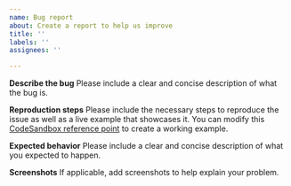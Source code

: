 ```yaml
---
name: Bug report
about: Create a report to help us improve
title: ''
labels: ''
assignees: ''

---
```


**Describe the bug**
Please include a clear and concise description of what the bug is.

**Reproduction steps**
Please include the necessary steps to reproduce the issue as well as a live example that showcases it. You can modify this [CodeSandbox reference point](https://codesandbox.io/s/checkboxtree-example-3e4o2l) to create a working example.

**Expected behavior**
Please include a clear and concise description of what you expected to happen.

**Screenshots**
If applicable, add screenshots to help explain your problem.
